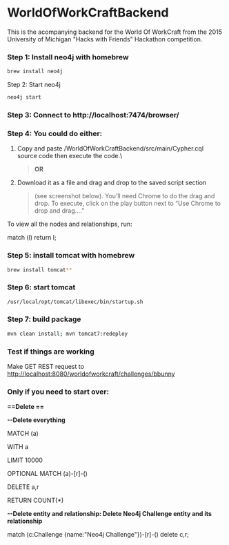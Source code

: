 # WorldOfWorkCraftBackend

This is the acompanying backend for the World Of WorkCraft from the 2015 University of Michigan "Hacks with Friends" Hackathon competition.


### Step 1: Install neo4j with homebrew

```bash
brew install neo4j
```
Step 2: Start neo4j
```bash
neo4j start
```
### Step 3: Connect to http://localhost:7474/browser/

### Step 4: You could do either:

1.  Copy and paste /WorldOfWorkCraftBackend/src/main/Cypher.cql source code then execute the code.\
    > ****OR****

2.  Download it as a file and drag and drop to the saved script section
    > (see screenshot below). You’ll need Chrome to do the drag and
    > drop. To execute, click on the play button next to “Use Chrome to
    > drop and drag….”


To view all the nodes and relationships, run:

match (l) return l;

### Step 5: install tomcat with homebrew

```bash
brew install tomcat**
```

### Step 6: start tomcat

```bash
/usr/local/opt/tomcat/libexec/bin/startup.sh
```

### Step 7: build package

```bash
mvn clean install; mvn tomcat7:redeploy
```

### Test if things are working
Make GET REST request to
[http://localhost:8080/worldofworkcraft/challenges/bbunny](http://localhost:8080/worldofworkcraft/challenges/bbunny)


### Only if you need to start over:

**==Delete ==**

**--Delete everything**

MATCH (a)

WITH a

LIMIT 10000

OPTIONAL MATCH (a)-[r]-()

DELETE a,r

RETURN COUNT(\*)

**--Delete entity and relationship: Delete **Neo4j Challenge** entity
and its relationship**

match (c:Challenge {name:"Neo4j Challenge"})-[r]-() delete c,r;
